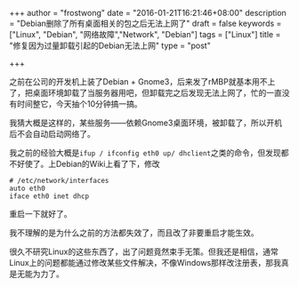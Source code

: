 +++
author = "frostwong"
date = "2016-01-21T16:21:46+08:00"
description = "Debian删除了所有桌面相关的包之后无法上网了"
draft = false
keywords = ["Linux", "Debian", "网络故障","Network", "Debian"]
tags = ["Linux"]
title = "修复因为过量卸载引起的Debian无法上网"
type = "post"

+++

之前在公司的开发机上装了Debian + Gnome3，后来发了rMBP就基本用不上了，把桌面环境卸载了当服务器用吧，但卸载完之后发现无法上网了，忙的一直没有时间整它，今天抽个10分钟搞一搞。

我猜大概是这样的，某些服务——依赖Gnome3桌面环境，被卸载了，所以开机后不会自动启动网络了。

我之前的经验大概是`ifup / ifconfig eth0 up/ dhclient`之类的命令，但发现都不好使了。上Debian的Wiki上看了下，修改

```
# /etc/network/interfaces
auto eth0
iface eth0 inet dhcp
```

重启一下就好了。

我不理解的是为什么之前的方法都失效了，而且改了非要重启才能生效。

很久不研究Linux的这些东西了，出了问题竟然束手无策。但我还是相信，通常Linux上的问题都能通过修改某些文件解决，不像Windows那样改注册表，那我真是无能为力了。

